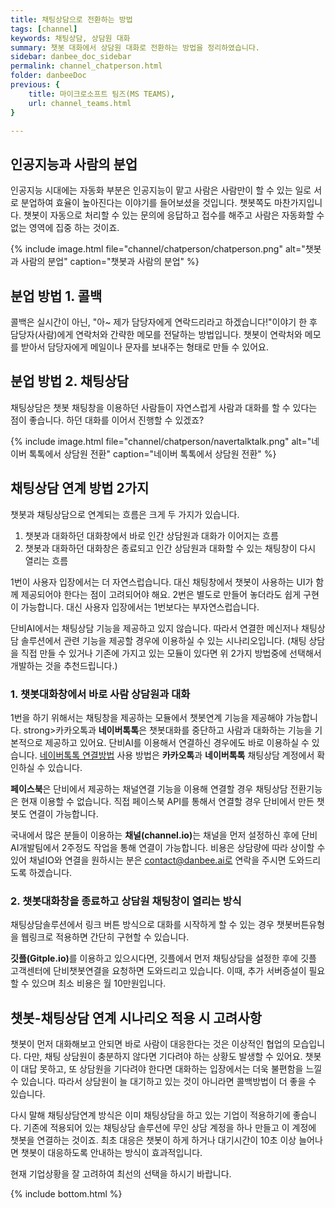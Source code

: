 ```yaml
---
title: 채팅상담으로 전환하는 방법
tags: [channel]
keywords: 채팅상담, 상담원 대화
summary: 챗봇 대화에서 상담원 대화로 전환하는 방법을 정리하였습니다.
sidebar: danbee_doc_sidebar
permalink: channel_chatperson.html
folder: danbeeDoc
previous: {
    title: 마이크로소프트 팀즈(MS TEAMS),
    url: channel_teams.html
}

---
```

## 인공지능과 사람의 분업
인공지능 시대에는 자동화 부분은 인공지능이 맡고 사람은 사람만이 할 수 있는 일로 서로 분업하여 효율이 높아진다는 이야기를 들어보셨을 것입니다. 챗봇쪽도 마찬가지입니다. 챗봇이 자동으로 처리할 수 있는 문의에 응답하고 접수를 해주고 사람은 자동화할 수 없는 영역에 집중 하는 것이죠.


 {% include image.html file="channel/chatperson/chatperson.png" alt="챗봇과 사람의 분업" caption="챗봇과 사람의 분업" %}

## 분업 방법 1. 콜백
콜백은 실시간이 아닌, "아~ 제가 담당자에게 연락드리라고 하겠습니다!"이야기 한 후 담당자(사람)에게 연락처와 간략한 메모를 전달하는 방법입니다. 챗봇이 연락처와 메모를 받아서 담당자에게 메일이나 문자를 보내주는 형태로 만들 수 있어요.

## 분업 방법 2. 채팅상담

채팅상담은 챗봇 채팅창을 이용하던 사람들이 자연스럽게 사람과 대화를 할 수 있다는 점이 좋습니다. 하던 대화를 이어서 진행할 수 있겠죠?

 {% include image.html file="channel/chatperson/navertalktalk.png" alt="네이버 톡톡에서 상담원 전환" caption="네이버 톡톡에서 상담원 전환" %}

## 채팅상담 연계 방법 2가지
챗봇과 채팅상담으로 연계되는 흐름은 크게 두 가지가 있습니다. 
1) 챗봇과 대화하던 대화창에서 바로 인간 상담원과 대화가 이어지는 흐름
2) 챗봇과 대화하던 대화창은 종료되고 인간 상담원과 대화할 수 있는 채팅창이 다시 열리는 흐름

1번이 사용자 입장에서는 더 자연스럽습니다. 대신 채팅창에서 챗봇이 사용하는 UI가 함께 제공되어야 한다는 점이 고려되어야 해요.
2번은 별도로 만들어 놓더라도 쉽게 구현이 가능합니다. 대신 사용자 입장에서는 1번보다는 부자연스럽습니다.

단비AI에서는 채팅상담 기능을 제공하고 있지 않습니다. 따라서 연결한 메신저나 채팅상담 솔루션에서 관련 기능을 제공할 경우에 이용하실 수 있는 시나리오입니다. (채팅 상담을 직접 만들 수 있거나 기존에 가지고 있는 모듈이 있다면 위 2가지 방법중에 선택해서 개발하는 것을 추천드립니다.)

### 1. 챗봇대화창에서 바로 사람 상담원과 대화
1번을 하기 위해서는 채팅창을 제공하는 모듈에서 챗봇연계 기능을 제공해야 가능합니다. strong>카카오톡</strong>과 <strong>네이버톡톡</strong>은 챗봇대화를 중단하고 사람과 대화하는 기능을 기본적으로 제공하고 있어요. 단비AI를 이용해서 연결하신 경우에도 바로 이용하실 수 있습니다. [네이버톡톡 연결방법](channel_navertalk.html#네이버톡톡-상담원-연결하기)
사용 방법은 <strong>카카오톡</strong>과 <strong>네이버톡톡</strong> 채팅상담 계정에서 확인하실 수 있습니다.

<strong>페이스북</strong>은 단비에서 제공하는 채널연결 기능을 이용해 연결할 경우 채팅상담 전환기능은 현재 이용할 수 없습니다. 
직접 페이스북 API를 통해서 연결할 경우 단비에서 만든 챗봇도 연결이 가능합니다.

국내에서 많은 분들이 이용하는 <strong>채널(channel.io)</strong>는 채널을 먼저 설정하신 후에 단비AI개발팀에서 2주정도 작업을 통해 연결이 가능합니다. 비용은 상담량에 따라 상이할 수 있어 채널IO와 연결을 원하시는 분은 contact@danbee.ai로 연락을 주시면 도와드리도록 하겠습니다.

### 2. 챗봇대화창을 종료하고 상담원 채팅창이 열리는 방식
채팅상담솔루션에서 링크 버튼 방식으로 대화를 시작하게 할 수 있는 경우 챗봇버튼유형을 웹링크로 적용하면 간단히 구현할 수 있습니다.

<strong>깃플(Gitple.io)</strong>를 이용하고 있으시다면, 깃플에서 먼저 채팅상담을 설정한 후에 깃플 고객센터에 단비챗봇연결을 요청하면 도와드리고 있습니다. 이때, 추가 서버증설이 필요할 수 있으며 최소 비용은 월 10만원입니다.


## 챗봇-채팅상담 연계 시나리오 적용 시 고려사항
챗봇이 먼저 대화해보고 안되면 바로 사람이 대응한다는 것은 이상적인 협업의 모습입니다.
다만, 채팅 상담원이 충분하지 않다면 기다려야 하는 상황도 발생할 수 있어요. 챗봇이 대답 못하고, 또 상담원을 기다려야 한다면 대화하는 입장에서는 더욱 불편함을 느낄 수 있습니다. 따라서 상담원이 늘 대기하고 있는 것이 아니라면 콜백방법이 더 좋을 수 있습니다. 

다시 말해 채팅상담연계 방식은 이미 채팅상담을 하고 있는 기업이 적용하기에 좋습니다. 기존에 적용되어 있는 채팅상담 솔루션에 무인 상담 계정을 하나 만들고 이 계정에 챗봇을 연결하는 것이죠. 최초 대응은 챗봇이 하게 하거나 대기시간이 10초 이상 늘어나면 챗봇이 대응하도록 안내하는 방식이 효과적입니다. 

현재 기업상황을 잘 고려하여 최선의 선택을 하시기 바랍니다.


{% include bottom.html %}
